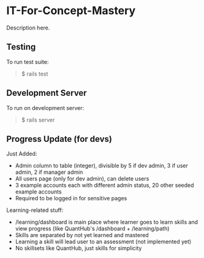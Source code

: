 IT-For-Concept-Mastery
===

Description here.

## Testing

To run test suite:

> $ rails test

## Development Server

To run on development server:

> $ rails server

## Progress Update (for devs)

Just Added:
- Admin column to table (integer), divisible by 5 if dev admin, 3 if user admin, 2 if manager admin
- All users page (only for dev admin), can delete users
- 3 example accounts each with different admin status, 20 other seeded example accounts
- Required to be logged in for sensitive pages

Learning-related stuff:
- /learning/dashboard is main place where learner goes to learn skills and view progress (like QuantHub's /dashboard + /learning/path)
- Skills are separated by not yet learned and mastered
- Learning a skill will lead user to an assessment (not implemented yet)
- No skillsets like QuantHub, just skills for simplicity
